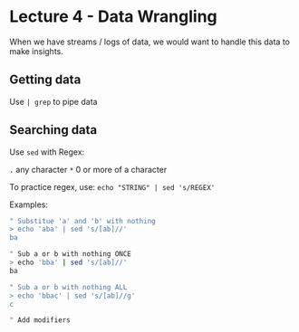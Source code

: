 # Lecture 4 - Data Wrangling
When we have streams / logs of data, we would want to handle this data to make insights. 

## Getting data
Use `| grep` to pipe data

## Searching data
Use `sed` with Regex:

`.` any character
`*` 0 or more of a character

To practice regex, use:
`echo "STRING" | sed 's/REGEX'`

Examples:
``` bash
" Substitue 'a' and 'b' with nothing
> echo 'aba' | sed 's/[ab]//' 
ba 

" Sub a or b with nothing ONCE
> echo 'bba' | sed 's/[ab]//'
ba

" Sub a or b with nothing ALL
> echo 'bbac' | sed 's/[ab]//g'
c

" Add modifiers
